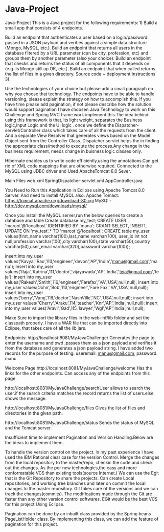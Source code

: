 # Java-Project
Java-Project
This is a Java project for the following requirements: 1) Build a small app that consists of 4 endpoints.

Build an endpoint that authenticates a user based on a login/password passed in a JSON payload and verifies against a simple data structure (Mongo, MySQL, etc.).
Build an endpoint that returns all users in the database filtered by a URL parameter (can be city, profession, etc) and groups them by another parameter (also your choice).
Build an endpoint that checks and returns the status of all components that it depends on (e.g. Is Mongo still up OK, etc.).
Build an endpoint that when called returns the list of files in a given directory.
Source code + deployment instructions 3).

Use the technologies of your choice but please add a small paragraph on why you choose that technology.
The endpoints have to be able to handle versioning, please explain the strategy on how to accomplish this.
If you have time please add pagination, if not please describe how the solution would support pagination
I have choosen Java Technology to work on this Challenge and Spring MVC frame work implement this.The idea behind using this framework is that, its light weight, separates the Business logic,Input Logic and the UI logic . once we define the Dispatcher-servlet/Controller class which takes care of all the requests from the client. And a separate View Resolver that generates views based on the Model Object sent from the Controller Class. Dispatcher servlet helps the in finding the appropriate class/method to execute the process.Any change in the business requirement, needs change in buisness logic classes only.

Hibernate enables us to write code efficiently,using the annotations.Can get rid of XML code mappings that are otherwise required. Connected to the MySQL using JDBC driver and Used ApacheTomcat 8.0 Sever.

Main Files
web.xml
SpringDispatcher-servlet.xml
AppController.java

You Need to Run this Application in Eclipse using Apache Tomcat 8.0 Server.
And need to install MySQL also.
Apache Tomact: https://tomcat.apache.org/download-80.cgi
MySQL: http://dev.mysql.com/downloads/mysql/

Once you install the MySQL server,run the below queries to create a database and table Create database my_test; CREATE USER 'marcot'@'localhost' IDENTIFIED BY 'manu'; GRANT SELECT, INSERT, UPDATE ON 'my_test'.* TO 'marcot'@'localhost'; CREATE table my_user values(first_name varchar(100),last_name varchar(100), user_id int not null,profession varchar(100),city varchar(100),state varchar(50),country varchar(50),user_email varchar(320),password varchar(100));

insert into my_user values('Kavya','Rao',110,'engineer','devon','AP','India','manu@gmail.com','manu');
insert into my_user values('Raja','Katrina',111,'doctor','vijayawada','AP','India','teja@gmail.com','teja'); 
insert into my_user values('Rakesh','Smith',116,'engineer','Farefax','VA','USA',null,null); 
insert into my_user values('John','Bob',113,'engineer','Fare Fax','VA','USA',null,null); 
insert into my_user values('berry','Vang',118,'doctor','NashVille','NC','USA',null,null); insert into my_user values('Cherry','Araku',114,'teacher','Knr','AP','India',null,null); insert into my_user values('Aravi','Gad',115,'lawyer','Wgl','AP','India',null,null);

Make Sure to import the library files in the web-inf/lib folder and set the classpath properly.
I have a WAR file that can be imported directly into Eclipse, that takes care of all the lib jars.

Endpoints: http://localhost:8081/MyJavaChallenge/ 
Generates the page to enter the username and pwd ,passes them as a json payload and verifies it from the database and generates a json payload string. I have added two records for the purpose of testing.
useremail: manu@gmail.com, password: manu

Welcome Page http://localhost:8081/MyJavaChallenge/welcome
Has the links for the other endpoints. Can access any of the endpoints from this page.

http://localhost:8081/MyJavaChallenge/searchUser 
allows to search the user.if the search criteria matches the record returns the list of users.else shows the message.

http://localhost:8081/MyJavaChallenge/files
Gives the list of files and directories in the given path.

http://localhost:8081/MyJavaChallenge/status
Sends the status of MySQL and the Tomcat server.

Insufficient time to implement Pagination and Version Handling.Below are the ideas to implement them.

To handle the version control on the project. 
In my past experience I have used the IBM Rational clear case for the version Control.
Merge the changes from the local repository to the master/repo, checkin the code and check out the changes. 
As the per new technologies,the easy and more conformatable VCS than existing tools(source Internet.)
We can use the Egit that is the Git Repository to share the projects. Can create Local repositories, and working tree branches and later on commit the local changes to the master repository. Git takes care of the versions and we can track the changes(commits). The modifications made through the Git are faster than any other version control softwares. EGit would be the best VCS for this project Using Eclipse.

Pagination can be done by an inbuilt class provided by the Spring beans PageListHolder class. By implementing this class, we can add the feature of pagination for this project.
